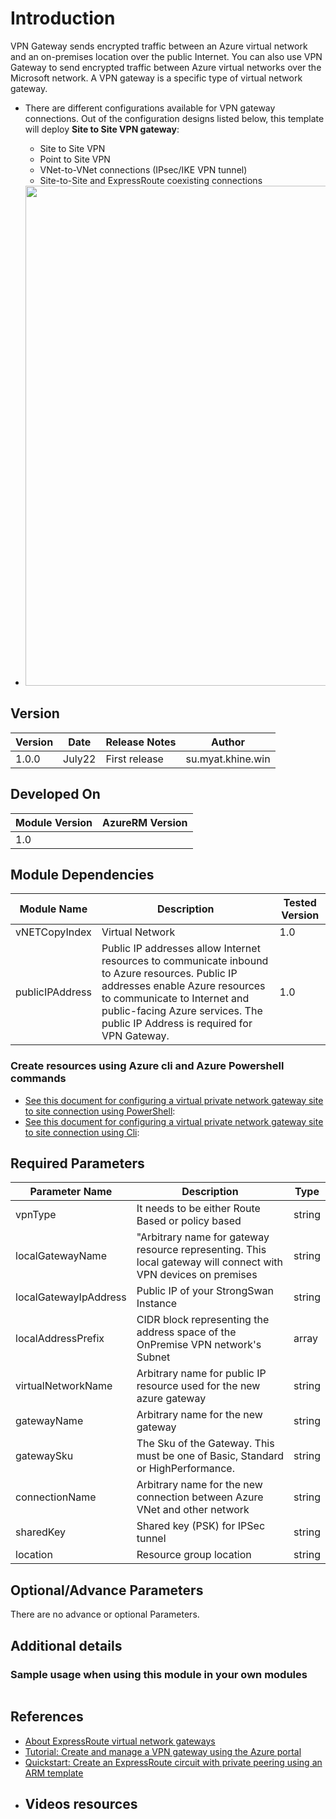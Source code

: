 # Introduction 
VPN Gateway sends encrypted traffic between an Azure virtual network and an on-premises location over the public Internet. You can also use VPN Gateway to send encrypted traffic between Azure virtual networks over the Microsoft network. A VPN gateway is a specific type of virtual network gateway. 

- There are different configurations available for VPN gateway connections. Out of the configuration designs listed below, this template will deploy **Site to Site VPN gateway**:
  - Site to Site VPN
  - Point to Site VPN
  - VNet-to-VNet connections (IPsec/IKE VPN tunnel)
  - Site-to-Site and ExpressRoute coexisting connections

- <img src="../../img/sitetosite_vpngateway-diagram.png" width=800>




## Version
| Version | Date | Release Notes | Author |
|---|---|---|---|
| 1.0.0 | July22 | First release | su.myat.khine.win |

## Developed On
| Module Version | AzureRM Version |
|---|---|
| 1.0 | |




## Module Dependencies

| Module Name | Description | Tested Version | 
|---|---|---|
|vNETCopyIndex| Virtual Network|1.0|
|publicIPAddress| Public IP addresses allow Internet resources to communicate inbound to Azure resources. Public IP addresses enable Azure resources to communicate to Internet and public-facing Azure services. The public IP Address is required for VPN Gateway.|1.0|

### Create resources using Azure cli and Azure Powershell commands 
- [See this document for configuring a virtual private network gateway site to site connection using PowerShell](https://docs.microsoft.com/en-us/azure/vpn-gateway/vpn-gateway-create-site-to-site-rm-powershell):
- [See this document for configuring a virtual private network gateway site to site connection using Cli](https://docs.microsoft.com/en-us/azure/vpn-gateway/vpn-gateway-howto-site-to-site-resource-manager-cli):


## Required Parameters


| Parameter Name | Description |  Type | 
|---|---|---|
|vpnType| It needs to be either Route Based or policy based|string|string | 
|localGatewayName|"Arbitrary name for gateway resource representing. This local gateway will connect with VPN devices on premises|string | 
|localGatewayIpAddress|Public IP of your StrongSwan Instance|string | 
|localAddressPrefix|CIDR block representing the address space of the OnPremise VPN network's Subnet|array| 
|virtualNetworkName|Arbitrary name for public IP resource used for the new azure gateway|string | 
|gatewayName|Arbitrary name for the new gateway|string | 
|gatewaySku|The Sku of the Gateway. This must be one of Basic, Standard or HighPerformance.|string | 
|connectionName|Arbitrary name for the new connection between Azure VNet and other network|string | 
|sharedKey|Shared key (PSK) for IPSec tunnel|string | 
|location|Resource group location|string | 


## Optional/Advance Parameters

There are no advance or optional Parameters.



## Additional details
### Sample usage when using this module in your own modules

```

```

## References

- [About ExpressRoute virtual network gateways](https://docs.microsoft.com/en-us/azure/expressroute/expressroute-about-virtual-network-gateways)
- [Tutorial: Create and manage a VPN gateway using the Azure portal](https://docs.microsoft.com/en-us/azure/vpn-gateway/tutorial-create-gateway-portal)
- [Quickstart: Create an ExpressRoute circuit with private peering using an ARM template](https://docs.microsoft.com/en-us/azure/expressroute/quickstart-create-expressroute-vnet-template)
- Videos resources
    -

